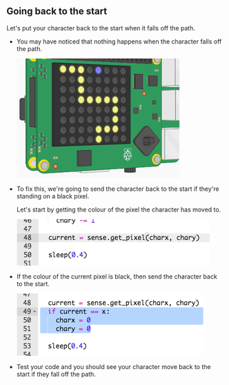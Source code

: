 ## Going back to the start

Let's put your character back to the start when it falls off the path.

+ You may have noticed that nothing happens when the character falls off the path.
    
    ![צילום מסך](images/tightrope-off-path.png)

+ To fix this, we're going to send the character back to the start if they're standing on a black pixel.
    
    Let's start by getting the colour of the pixel the character has moved to.
    
    ![צילום מסך](images/tightrope-get-pixel.png)

+ If the colour of the current pixel is black, then send the character back to the start.
    
    ![צילום מסך](images/tightrope-reset.png)

+ Test your code and you should see your character move back to the start if they fall off the path.